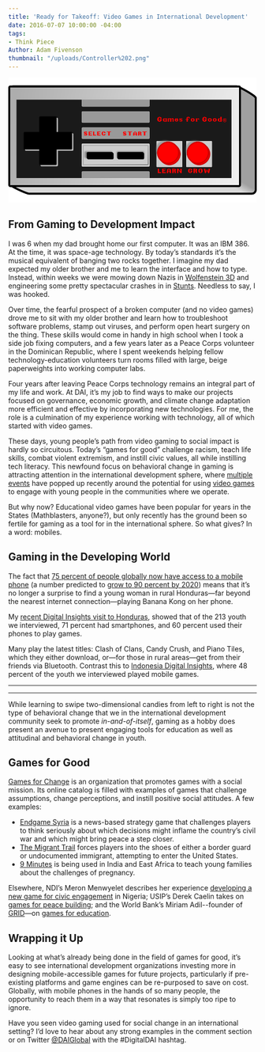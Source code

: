 ```yaml
---
title: 'Ready for Takeoff: Video Games in International Development'
date: 2016-07-07 10:00:00 -04:00
tags:
- Think Piece
Author: Adam Fivenson
thumbnail: "/uploads/Controller%202.png"
---
```


![Controller 2.png](/uploads/Controller%202.png)

## From Gaming to Development Impact

I was 6 when my dad brought home our first computer. It was an IBM 386. At the time, it was space-age technology. By today’s standards it’s the musical equivalent of banging two rocks together. I imagine my dad expected my older brother and me to learn the interface and how to type. Instead, within weeks we were mowing down Nazis in [Wolfenstein 3D](https://static.3drealms.com/media/screenshots/c7185590cf634773b4d56490e26aec1e.jpg) and engineering some pretty spectacular crashes in in [Stunts](https://www.youtube.com/watch?v=-CITIXlw_T4). Needless to say, I was hooked.


<!--more-->

Over time, the fearful prospect of a broken computer (and no video games) drove me to sit with my older brother and learn how to troubleshoot software problems, stamp out viruses, and perform open heart surgery on the thing. These skills would come in handy in high school when I took a side job fixing computers, and a few years later as a Peace Corps volunteer in the Dominican Republic, where I spent weekends helping fellow technology-education volunteers turn rooms filled with large, beige paperweights into working computer labs.

Four years after leaving Peace Corps technology remains an integral part of my life and work. At DAI, it’s my job to find ways to make our projects focused on governance, economic growth, and climate change adaptation more efficient and effective by incorporating new technologies. For me, the role is a culmination of my experience working with technology, all of which started with video games.

These days, young people’s path from video gaming to social impact is hardly so circuitous. Today’s “games for good” challenge racism, teach life skills, combat violent extremism, and instill civic values, all while instilling tech literacy. This newfound focus on behavioral change in gaming is attracting attention in the international development sphere, where [multiple](http://technologysalon.org/how-we-can-leverage-online-games-for-social-impact/) [events](https://ict.demcloud.org/civicrm/event/info?id=10) have popped up recently around the potential for using [video games](https://www.facebook.com/events/1719065978318415/) to engage with young people in the communities where we operate.

But why now? Educational video games have been popular for years in the States (Mathblasters, anyone?), but only recently has the ground been so fertile for gaming as a tool for in the international sphere. So what gives? In a word: mobiles.  

## Gaming in the Developing World

The fact that [75 percent of people globally now have access to a mobile phone](http://www.worldbank.org/en/news/press-release/2012/07/17/mobile-phone-access-reaches-three-quarters-planets-population) (a number predicted to [grow to 90 percent by 2020](http://www.ericsson.com/news/1872291)) means that it’s no longer a surprise to find a young woman in rural Honduras—far beyond the nearest internet connection—playing Banana Kong on her phone.

My [recent Digital Insights visit to Honduras](dai-global-digital.com/honduras-digital-insights.html), showed that of the 213 youth we interviewed, 71 percent had smartphones, and 60 percent used their phones to play games.

Many play the latest titles: Clash of Clans, Candy Crush, and Piano Tiles, which they either download, or—for those in rural areas—get from their friends via Bluetooth. Contrast this to [Indonesia Digital Insights](http://dai-global-digital.com/indonesia-digital-insights.html), where 48 percent of the youth we interviewed played mobile games.

***
<script id="infogram_0_Ul54lvE1Zx9Rtvbr" title="Fav Game Compare" src="//e.infogr.am/js/embed.js?JCI" type="text/javascript"></script>
***

While learning to swipe two-dimensional candies from left to right is not the type of behavioral change that we in the international development community seek to promote *in-and-of-itself*, gaming as a hobby does present an avenue to present engaging tools for education as well as attitudinal and behavioral change in youth.

## Games for Good

[Games for Change](http://www.gamesforchange.org/) is an organization that promotes games with a social mission. Its online catalog is filled with examples of games that challenge assumptions, change perceptions, and instill positive social attitudes. A few examples:

* [Endgame Syria](http://gamethenews.net/index.php/endgame-syria/) is a news-based strategy game that challenges players to think seriously about which decisions might inflame the country’s civil war and which might bring peace a step closer.
* [The Migrant Trail](http://theundocumented.com/) forces players into the shoes of either a border guard or undocumented immigrant, attempting to enter the United States.
* [9 Minutes](http://www.gamesforchange.org/2013/03/9-minutes-mobile-game-evaluation-demonstrates-positive-change-for-pregnant-women/) is being used in India and East Africa to teach young families about the challenges of pregnancy.


Elsewhere, NDI’s Meron Menwyelet describes her experience [developing a new game for civic engagement](https://www.nditech.org/games4democracy) in Nigeria; USIP’s Derek Caelin takes on [games for peace building](http://foreignpolicy.com/2016/02/08/can-your-playstation-stop-a-war-videogames-peace/); and the World Bank’s Miriam Adil--founder of [GRID](https://gamingrevolution4intdev.wordpress.com/)—on [games for education](http://blogs.worldbank.org/education/gamification-education).

## Wrapping it Up

Looking at what’s already being done in the field of games for good, it’s easy to see international development organizations investing more in designing mobile-accessible games for future projects, particularly if pre-existing platforms and game engines can be re-purposed to save on cost. Globally, with mobile phones in the hands of so many people, the opportunity to reach them in a way that resonates is simply too ripe to ignore.

Have you seen video gaming used for social change in an international setting? I’d love to hear about any strong examples in the comment section or on Twitter [@DAIGlobal](https://twitter.com/DAIGlobal) with the #DigitalDAI hashtag.
